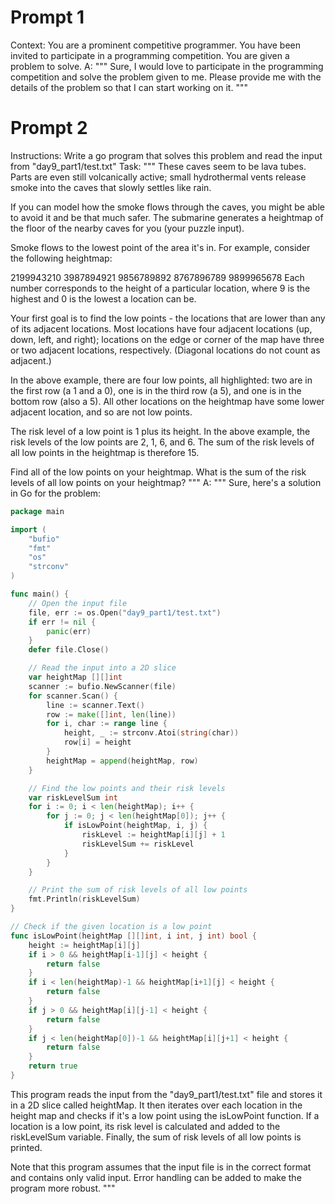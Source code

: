 # Prompt 1
Context: You are a prominent competitive programmer. You have been invited to participate in a programming competition. You are given a problem to solve.
A:
"""
Sure, I would love to participate in the programming competition and solve the problem given to me. Please provide me with the details of the problem so that I can start working on it.
"""
# Prompt 2
Instructions: Write a go program that solves this problem and read the input from "day9_part1/test.txt"
Task:
"""
These caves seem to be lava tubes. Parts are even still volcanically active; small hydrothermal vents release smoke into the caves that slowly settles like rain.

If you can model how the smoke flows through the caves, you might be able to avoid it and be that much safer. The submarine generates a heightmap of the floor of the nearby caves for you (your puzzle input).

Smoke flows to the lowest point of the area it's in. For example, consider the following heightmap:

2199943210
3987894921
9856789892
8767896789
9899965678
Each number corresponds to the height of a particular location, where 9 is the highest and 0 is the lowest a location can be.

Your first goal is to find the low points - the locations that are lower than any of its adjacent locations. Most locations have four adjacent locations (up, down, left, and right); locations on the edge or corner of the map have three or two adjacent locations, respectively. (Diagonal locations do not count as adjacent.)

In the above example, there are four low points, all highlighted: two are in the first row (a 1 and a 0), one is in the third row (a 5), and one is in the bottom row (also a 5). All other locations on the heightmap have some lower adjacent location, and so are not low points.

The risk level of a low point is 1 plus its height. In the above example, the risk levels of the low points are 2, 1, 6, and 6. The sum of the risk levels of all low points in the heightmap is therefore 15.

Find all of the low points on your heightmap. What is the sum of the risk levels of all low points on your heightmap?
"""
A:
"""
Sure, here's a solution in Go for the problem:
```go
package main

import (
    "bufio"
    "fmt"
    "os"
    "strconv"
)

func main() {
    // Open the input file
    file, err := os.Open("day9_part1/test.txt")
    if err != nil {
        panic(err)
    }
    defer file.Close()

    // Read the input into a 2D slice
    var heightMap [][]int
    scanner := bufio.NewScanner(file)
    for scanner.Scan() {
        line := scanner.Text()
        row := make([]int, len(line))
        for i, char := range line {
            height, _ := strconv.Atoi(string(char))
            row[i] = height
        }
        heightMap = append(heightMap, row)
    }

    // Find the low points and their risk levels
    var riskLevelSum int
    for i := 0; i < len(heightMap); i++ {
        for j := 0; j < len(heightMap[0]); j++ {
            if isLowPoint(heightMap, i, j) {
                riskLevel := heightMap[i][j] + 1
                riskLevelSum += riskLevel
            }
        }
    }

    // Print the sum of risk levels of all low points
    fmt.Println(riskLevelSum)
}

// Check if the given location is a low point
func isLowPoint(heightMap [][]int, i int, j int) bool {
    height := heightMap[i][j]
    if i > 0 && heightMap[i-1][j] < height {
        return false
    }
    if i < len(heightMap)-1 && heightMap[i+1][j] < height {
        return false
    }
    if j > 0 && heightMap[i][j-1] < height {
        return false
    }
    if j < len(heightMap[0])-1 && heightMap[i][j+1] < height {
        return false
    }
    return true
}
```
This program reads the input from the "day9_part1/test.txt" file and stores it in a 2D slice called heightMap. It then iterates over each location in the height map and checks if it's a low point using the isLowPoint function. If a location is a low point, its risk level is calculated and added to the riskLevelSum variable. Finally, the sum of risk levels of all low points is printed.

Note that this program assumes that the input file is in the correct format and contains only valid input. Error handling can be added to make the program more robust.
"""
